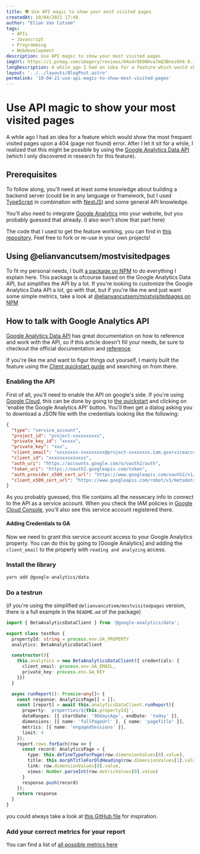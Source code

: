 ```yaml
---
title: 👽 Use API magic to show your most visited pages
createdAt: 10/04/2021 17:40
author: "Elian Van Cutsem"
tags:
  - APIs
  - Javascript
  - Programming
  - Webdevelopment
description: Use API magic to show your most visited pages
imgUrl: https://i.pcmag.com/imagery/reviews/04u4r8E0NHva7mQ3Bnozbh6-9.1569482850.fit_scale.size_760x427.jpg
longDescription: A while ago I had an idea for a feature which would show the most frequent visited pages upon a 'page not found' error. After I let it sit for a while, I realized that this might be possible by using the Google Analytics API. Here's a guide.
layout: '../../layouts/BlogPost.astro'
permalink: '10-04-21-use-api-magic-to-show-most-visited-pages'
---
```


# Use API magic to show your most visited pages

A while ago I had an idea for a feature which would show the most frequent visited pages upon a 404 (page not found) error. After I let it sit for a while, I realized that this might be possible by using the [Google Analytics Data API](<https://developers.google.com/analytics>) (which I only discovered in research for this feature).

## Prerequisites

To follow along, you'll need at least some knowledge about building a backend server (could be in any language or framework, but I used [TypeScript](<https://www.typescriptlang.org/>) in combination with [NestJS](<https://nestjs.com/>)) and some general API knowledge.

You'll also need to integrate [Google Analytics](<https://analytics.google.com>) into your website, but you probably guessed that already. (I also won't show that part here)

The code that I used to get the feature working, you can find in [this repository](<https://github.com/ElianVanCutsem/ElianCodes-backend>). Feel free to fork or re-use in your own projects!

## Using @elianvancutsem/mostvisitedpages

To fit my personal needs, I built [a package on NPM](<https://www.npmjs.com/package/@elianvancutsem/mostvisitedpages>) to do everything I explain here. This package is ofcourse based on the Google Analytics Data API, but simplifies the API by a lot. If you're looking to customize the Google Analytics Data API a lot, go with that, but if you're like me and just want some simple metrics, take a look at [@elianvancutsem/mostvisitedpages on NPM](<https://www.npmjs.com/package/@elianvancutsem/mostvisitedpages>)

## How to talk with Google Analytics API

[Google Analytics Data API](<https://developers.google.com/analytics/devguides/reporting/data/v1>) has great documentation on how to reference and work with the API, so if this article doesn't fill your needs, be sure to checkout the official documentation and [reference](<https://developers.google.com/analytics/devguides/reporting/data/v1/rest/v1beta/properties/runReport>).

If you're like me and want to figur things out yourself, I mainly built the feature using the [Client quickstart guide](<https://developers.google.com/analytics/devguides/reporting/data/v1/quickstart-client-libraries>) and searching on from there.

### Enabling the API

First of all, you'll need to enable the API on google's side. If you're using [Google Cloud](<https://cloud.google.com>), this can be done by going to [the quickstart](<https://developers.google.com/analytics/devguides/reporting/data/v1/quickstart-client-libraries>) and clicking on 'enable the Google Analytics API' button. You'll then get a dialog asking you to download a JSON file with the credentials looking like the following:

```json
{
  "type": "service_account",
  "project_id": "project-xxxxxxxxxx",
  "private_key_id": "xxxxx",
  "private_key": "xxx",
  "client_email": "xxxxxxxx-xxxxxxxxx@project-xxxxxxxx.iam.gserviceaccount.com",
  "client_id": "xxxxxxxxxxxxxx",
  "auth_uri": "https://accounts.google.com/o/oauth2/auth",
  "token_uri": "https://oauth2.googleapis.com/token",
  "auth_provider_x509_cert_url": "https://www.googleapis.com/oauth2/v1/certs",
  "client_x509_cert_url": "https://www.googleapis.com/robot/v1/metadata/x509/xxxxxxxxx-xxxxxxxxxx%project-xxxxxxxxx.iam.gserviceaccount.com"
}
```

As you probably guessed, this file contains all the nessecary info to connect to the API as a service account. When you check the IAM policies in [Google Cloud Console](<https://console.cloud.google.com>), you'll also see this service account registered there.

#### Adding Credentials to GA

Now we need to grant this service account access to your Google Analytics property. You can do this by going to [Google Analytics] and adding the `client_email` to the property with `reading and analyzing` access.

### Install the library

```bash
yarn add @google-analytics/data
```

### Do a testrun

(if you're using the simplified `@elianvancutsem/mostvisitedpages` version, there is a full example in the `README.md` of the package)

```ts
import { BetaAnalyticsDataClient } from '@google-analytics/data';

export class testRun {
  propertyId: string = process.env.GA_PROPERTY
  analytics: BetaAnalyticsDataClient

  constructor(){
    this.analytics = new BetaAnalyticsDataClient({ credentials: {
      client_email: process.env.GA_EMAIL,
      private_key: process.env.GA_KEY
    }})
  }

  async runReport(): Promise<any[]> {
    const response: AnalyticsPage[] = [];
    const [report] = await this.analyticsDataClient.runReport({
      property: `properties/${this.propertyId}`,
      dateRanges: [{ startDate: '90daysAgo', endDate: 'today' }],
      dimensions: [{ name: 'fullPageUrl' }, { name: 'pageTitle' }],
      metrics: [{ name: 'engagedSessions' }],
      limit: 4
    });
    report.rows.forEach(row => {
      const record: AnalyticsPage = {
        type: this.defineTypeForPage(row.dimensionValues[0].value),
        title: this.morphTitleForOldHeading(row.dimensionValues[1].value),
        link: row.dimensionValues[0].value,
        views: Number.parseInt(row.metricValues[0].value)
      }
      response.push(record)
    });
    return response
  }
}
```

you could always take a look at [this GitHub file](<https://github.com/ElianVanCutsem/ElianCodes-backend/blob/main/backend/src/analytics/analytics.service.ts>) for inspiration.

### Add your correct metrics for your report

You can find a list of [all possible metrics here](<https://developers.google.com/analytics/devguides/reporting/data/v1/api-schema#metrics>)
